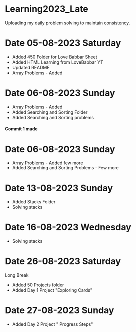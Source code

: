 # Learning2023_Late
Uploading my daily problem solving to maintain consistency. 

# Date 05-08-2023 Saturday
* Added 450 Folder for Love Babbar Sheet 
* Added HTML Learning from LoveBabbar YT
* Updated README   
* Array Problems - Added

# Date 06-08-2023 Sunday
*  Array Problems - Added 
*  Added Searching and Sorting Folder 
*  Added Searching and Sorting problems 
#### Commit 1 made

# Date 06-08-2023 Sunday
* Array Problems - Added few more
* Added Searching and Sorting Problems - Few more

# Date 13-08-2023    Sunday
* Added Stacks Folder
* Solving stacks

# Date 16-08-2023   Wednesday
* Solving stacks


# Date 26-08-2023 Saturday
Long Break 
* Added 50 Projects folder
* Added Day 1 Project "Exploring Cards"

# Date 27-08-2023 Sunday
* Added Day 2 Project " Progress Steps"